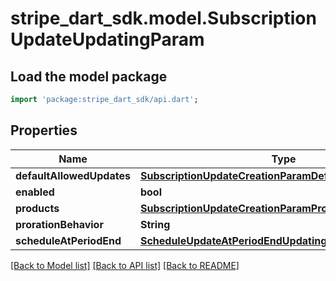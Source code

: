 # stripe_dart_sdk.model.SubscriptionUpdateUpdatingParam

## Load the model package
```dart
import 'package:stripe_dart_sdk/api.dart';
```

## Properties
Name | Type | Description | Notes
------------ | ------------- | ------------- | -------------
**defaultAllowedUpdates** | [**SubscriptionUpdateCreationParamDefaultAllowedUpdates**](SubscriptionUpdateCreationParamDefaultAllowedUpdates.md) |  | [optional] 
**enabled** | **bool** |  | [optional] 
**products** | [**SubscriptionUpdateCreationParamProducts**](SubscriptionUpdateCreationParamProducts.md) |  | [optional] 
**prorationBehavior** | **String** |  | [optional] 
**scheduleAtPeriodEnd** | [**ScheduleUpdateAtPeriodEndUpdatingParam**](ScheduleUpdateAtPeriodEndUpdatingParam.md) |  | [optional] 

[[Back to Model list]](../README.md#documentation-for-models) [[Back to API list]](../README.md#documentation-for-api-endpoints) [[Back to README]](../README.md)


